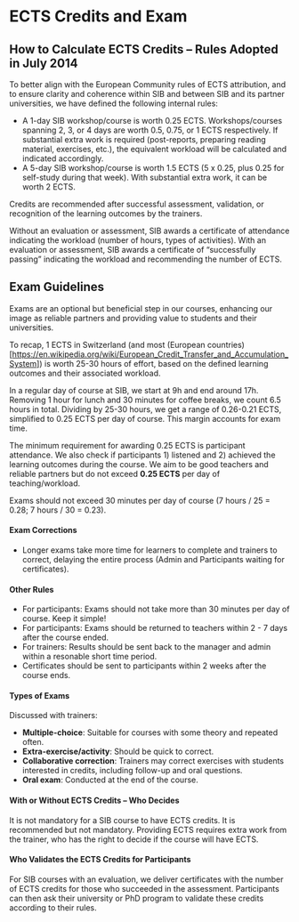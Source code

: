 # ECTS Credits and Exam

## How to Calculate ECTS Credits – Rules Adopted in July 2014

To better align with the European Community rules of ECTS attribution, and to ensure clarity and coherence within SIB and between SIB and its partner universities, we have defined the following internal rules:

- A 1-day SIB workshop/course is worth 0.25 ECTS. Workshops/courses spanning 2, 3, or 4 days are worth 0.5, 0.75, or 1 ECTS respectively. If substantial extra work is required (post-reports, preparing reading material, exercises, etc.), the equivalent workload will be calculated and indicated accordingly.
- A 5-day SIB workshop/course is worth 1.5 ECTS (5 x 0.25, plus 0.25 for self-study during that week). With substantial extra work, it can be worth 2 ECTS.

Credits are recommended after successful assessment, validation, or recognition of the learning outcomes by the trainers.

Without an evaluation or assessment, SIB awards a certificate of attendance indicating the workload (number of hours, types of activities). With an evaluation or assessment, SIB awards a certificate of “successfully passing” indicating the workload and recommending the number of ECTS.

## Exam Guidelines

Exams are an optional but beneficial step in our courses, enhancing our image as reliable partners and providing value to students and their universities.

To recap, 1 ECTS in Switzerland (and most (European countries)[https://en.wikipedia.org/wiki/European_Credit_Transfer_and_Accumulation_System]) is worth 25-30 hours of effort, based on the defined learning outcomes and their associated workload.

In a regular day of course at SIB, we start at 9h and end around 17h. Removing 1 hour for lunch and 30 minutes for coffee breaks, we count 6.5 hours in total. Dividing by 25-30 hours, we get a range of 0.26-0.21 ECTS, simplified to 0.25 ECTS per day of course. This margin accounts for exam time.

The minimum requirement for awarding 0.25 ECTS is participant attendance. We also check if participants 1) listened and 2) achieved the learning outcomes during the course. We aim to be good teachers and reliable partners but do not exceed **0.25 ECTS** per day of teaching/workload.

Exams should not exceed 30 minutes per day of course (7 hours / 25 = 0.28; 7 hours / 30 = 0.23).

#### Exam Corrections

- Longer exams take more time for learners to complete and trainers to correct, delaying the entire process (Admin and Participants waiting for certificates).

#### Other Rules

- For participants: Exams should not take more than 30 minutes per day of course. Keep it simple!
- For participants: Exams should be returned to teachers within 2 - 7 days after the course ended.
- For trainers: Results should be sent back to the manager and admin within a resonable short time period.
- Certificates should be sent to participants within 2 weeks after the course ends.

#### Types of Exams

Discussed with trainers:

- **Multiple-choice**: Suitable for courses with some theory and repeated often.
- **Extra-exercise/activity**: Should be quick to correct.
- **Collaborative correction**: Trainers may correct exercises with students interested in credits, including follow-up and oral questions.
- **Oral exam**: Conducted at the end of the course.

#### With or Without ECTS Credits – Who Decides
It is not mandatory for a SIB course to have ECTS credits. It is recommended but not mandatory. Providing ECTS requires extra work from the trainer, who has the right to decide if the course will have ECTS.

#### Who Validates the ECTS Credits for Participants

For SIB courses with an evaluation, we deliver certificates with the number of ECTS credits for those who succeeded in the assessment. Participants can then ask their university or PhD program to validate these credits according to their rules.
